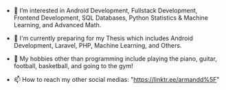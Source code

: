 - 👋 I’m interested in Android Development, Fullstack Development, Frontend Development, SQL Databases, Python Statistics & Machine Learning, and Advanced Math.
- 👀 I'm currently preparing for my Thesis which includes Android Development, Laravel, PHP, Machine Learning, and Others.
- 🌱 My hobbies other than programming include playing the piano, guitar, football, basketball, and going to the gym!

- 📫 How to reach my other social medias: "https://linktr.ee/armandd%5F"

<!---
ArmandFS/ArmandFS is a ✨ special ✨ repository because its `README.md` (this file) appears on your GitHub profile.
You can click the Preview link to take a look at your changes.
--->
